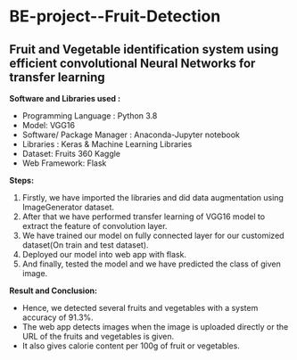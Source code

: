 # BE-project--Fruit-Detection
## Fruit and Vegetable identification system using efficient convolutional Neural Networks for transfer learning


**Software and Libraries used :**
  - Programming Language : Python 3.8
  - Model: VGG16
  - Software/ Package Manager : Anaconda-Jupyter notebook
  - Libraries : Keras & Machine Learning Libraries
  - Dataset: Fruits 360 Kaggle
  - Web Framework: Flask


**Steps:**

1. Firstly, we have imported the libraries and did data augmentation using ImageGenerator dataset.
2. After that we have performed transfer learning of VGG16 model to extract the feature of convolution layer.
3. We have trained our model on fully connected layer for our customized dataset(On train and test dataset).
4. Deployed our model into web app with flask.
5. And finally, tested the model and we have predicted the class of given image.


**Result and Conclusion:**

  - Hence, we detected several fruits and vegetables with a system accuracy of 91.3%.
  - The web app detects images when the image is uploaded directly or the URL of the fruits and vegetables is given.
  - It also gives calorie content per 100g of fruit or vegetables.
